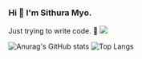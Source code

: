 ### Hi 👋 I'm Sithura Myo.
Just trying to write code.
🌱 
![](https://komarev.com/ghpvc/?username=sithuramyo&color=green)
<!--
**sisisama/sisisama** is a ✨ _special_ ✨ repository because its `README.md` (this file) appears on your GitHub profile.
Here are some ideas to get you started:

- 🔭 I’m currently working on ...
- 🌱 I’m currently learning ...
- 👯 I’m looking to collaborate on ...
- 🤔 I’m looking for help with ...
- 💬 Ask me about ...
- 📫 How to reach me: ...
- 😄 Pronouns: ...
- ⚡ Fun fact: ...
-->
![Anurag's GitHub stats](https://github-readme-stats.vercel.app/api?username=sithuramyo&show_icons=true&theme=github_dark)
![Top Langs](https://github-readme-stats.vercel.app/api/top-langs/?username=sithuramyo&hide=javascript,html,css&layout=compact&theme=github_dark)
